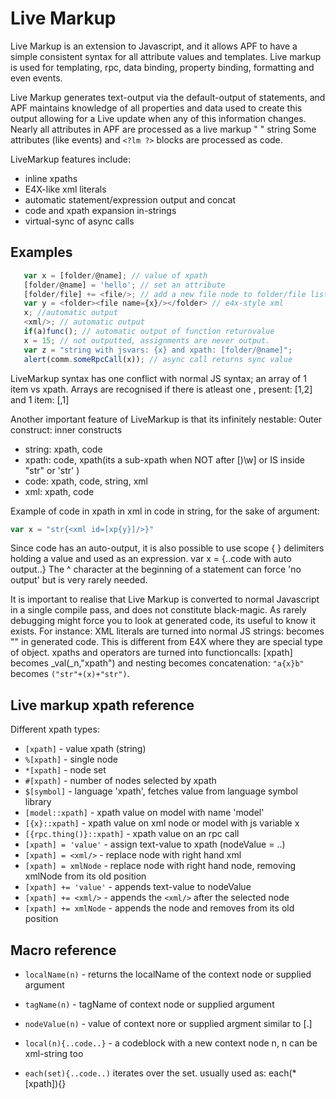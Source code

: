 # Live Markup

Live Markup is an extension to Javascript, and it allows APF to have
a simple consistent syntax for all attribute values and templates.
Live markup is used for templating, rpc, data binding,
property binding, formatting and even events.

Live Markup generates text-output via the default-output of statements,
and APF maintains knowledge of all properties and data used to create
this output allowing for a Live update when any of this information changes.
Nearly all attributes in APF are processed as a live markup " " string
Some attributes (like events) and `<?lm ?>` blocks are processed as code.

LiveMarkup features include:

* inline xpaths
* E4X-like xml literals
* automatic statement/expression output and concat
* code and xpath expansion in-strings
* virtual-sync of async calls

## Examples

```javascript
   var x = [folder/@name]; // value of xpath
   [folder/@name] = 'hello'; // set an attribute
   [folder/file] += <file/>; // add a new file node to folder/file list
   var y = <folder><file name={x}/></folder> // e4x-style xml
   x; //automatic output
   <xml/>; // automatic output
   if(a)func(); // automatic output of function returnvalue
   x = 15; // not outputted, assignments are never output.
   var z = "string with jsvars: {x} and xpath: [folder/@name]";
   alert(comm.someRpcCall(x)); // async call returns sync value
```

LiveMarkup syntax has one conflict with normal JS syntax; an array of 1 item vs xpath.
Arrays are recognised if there is atleast one , present: [1,2] and 1 item: [,1]

Another important feature of LiveMarkup is that its infinitely nestable:
Outer construct: inner constructs
* string: xpath, code
* xpath: code, xpath(its a sub-xpath when NOT after [)\w] or IS inside "str" or 'str' )
* code: xpath, code, string, xml
* xml: xpath, code

Example of code in xpath in xml in code in string, for the sake of argument:

```javascript
var x = "str{<xml id=[xp{y}]/>}"
```

Since code has an auto-output, it is also possible to use scope { } delimiters holding a value
and used as an expression.
var x = {..code with auto output..}
The ^ character at the beginning of a statement can force 'no output' but is very rarely needed.

It is important to realise that Live Markup is converted to normal Javascript
in a single compile pass, and does not constitute black-magic.
As rarely debugging might force you to look at generated code, its useful to know it exists.
For instance:
XML literals are turned into normal JS strings: <xml/> becomes "<xml/>"
in generated code. This is different from E4X where they are special type of object.
xpaths and operators are turned into functioncalls: [xpath] becomes _val(_n,"xpath")
and nesting becomes concatenation: `"a{x}b"` becomes `("str"+(x)+"str")`.

## Live markup xpath reference

Different xpath types:

* `[xpath]` - value xpath (string)
* `%[xpath]` - single node
* `*[xpath]` - node set
* `#[xpath]` - number of nodes selected by xpath
* `$[symbol]` - language 'xpath', fetches value from language symbol library
* `[model::xpath]` - xpath value on model with name 'model'
* `[{x}::xpath]` - xpath value on xml node or model with js variable x
* `[{rpc.thing()}::xpath]` - xpath value on an rpc call
* `[xpath] = 'value'` - assign text-value to xpath (nodeValue = ..)
* `[xpath] = <xml/>` - replace node with right hand xml
* `[xpath] = xmlNode` - replace node with right hand node, removing xmlNode from its old position
* `[xpath] += 'value'` - appends text-value to nodeValue
* `[xpath] += <xml/>` - appends the `<xml/>` after the selected node
* `[xpath] += xmlNode` - appends the node and removes from its old position

## Macro reference

* `localName(n)` - returns the localName of the context node or supplied argument

* `tagName(n)` - tagName of context node or supplied argument

* `nodeValue(n)` - value of context nore or supplied argment similar to [.]

* `local(n){..code..}` - a codeblock with a new context node n, n can be xml-string too

* `each(set){..code..)` iterates over the set. usually used as: each(*[xpath]){}
